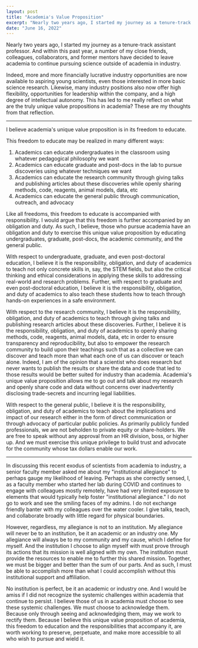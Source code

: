 ```yaml
---
layout: post
title: "Academia's Value Proposition"
excerpt: "Nearly two years ago, I started my journey as a tenure-track assistant professor. And within this past year, a number of my close friends, colleagues, collaborators, and former mentors have decided to leave academia to continue pursuing science outside of academia in industry. This has led to me really reflect on what are the truly unique value propositions academia? These are my thoughts from that reflection. "
date: "June 16, 2022"
---
```


Nearly two years ago, I started my journey as a tenure-track assistant professor. And within this past year, a number of my close friends, colleagues, collaborators, and former mentors have decided to leave academia to continue pursuing science outside of academia in industry. 

Indeed, more and more financially lucrative industry opportunities are now available to aspiring young scientists, even those interested in more basic science research. Likewise, many industry positions also now offer high flexibility, opportunities for leadership within the company, and a high degree of intellectual autonomy. This has led to me really reflect on what are the truly unique value propositions in academia? These are my thoughts from that reflection. 

---

I believe academia's unique value proposition is in its freedom to educate.

This freedom to educate may be realized in many different ways:
1. Academics can educate undergraduates in the classroom using whatever pedagogical philosophy we want
2. Academics can educate graduate and post-docs in the lab to pursue discoveries using whatever techniques we want
3. Academics can educate the research community through giving talks and publishing articles about these discoveries while openly sharing methods, code, reagents, animal models, data, etc 
4. Academics can educate the general public through communication, outreach, and advocacy  

Like all freedoms, this freedom to educate is accompanied with responsibility. I would argue that this freedom is further accompanied by an obligation and duty. As such, I believe, those who pursue academia have an obligation and duty to exercise this unique value proposition by educating undergraduates, graduate, post-docs, the academic community, and the general public. 

With respect to undergraduate, graduate, and even post-doctoral education, I believe it is the responsibility, obligation, and duty of academics to teach not only concrete skills in, say, the STEM fields, but also the critical thinking and ethical considerations in applying these skills to addressing real-world and research problems. Further, with respect to graduate and even post-doctoral education, I believe it is the responsibility, obligation, and duty of academics to also teach these students how to teach through hands-on experiences in a safe environment. 

With respect to the research community, I believe it is the responsibility, obligation, and duty of academics to teach through giving talks and publishing research articles about these discoveries. Further, I believe it is the responsibility, obligation, and duty of academics to openly sharing methods, code, reagents, animal models, data, etc in order to ensure transparency and reproducibility, but also to empower the research community to build upon their teachings such that as a collective we can discover and teach more than what each one of us can discover or teach alone. Indeed, I am of the opinion that a scientist who does research but never wants to publish the results or share the data and code that led to those results would be better suited for industry than academia. Academia's unique value proposition allows me to go out and talk about my research and openly share code and data without concerns over inadvertently disclosing trade-secrets and incurring legal liabilities. 

With respect to the general public, I believe it is the responsibility, obligation, and duty of academics to teach about the implications and impact of our research either in the form of direct communication or through advocacy of particular public policies. As primarily publicly funded professionals, we are not beholden to private equity or share-holders. We are free to speak without any approval from an HR division, boss, or higher up. And we must exercise this unique privilege to build trust and advocate for the community whose tax dollars enable our work. 

---

In discussing this recent exodus of scientists from academia to industry, a senior faculty member asked me about my "institutional allegiance" to perhaps gauge my likelihood of leaving. Perhaps as she correctly sensed, I, as a faculty member who started her lab during COVID and continues to engage with colleagues mostly remotely, have had very limited exposure to elements that would typically help foster "institutional allegiance." I do not go to work and see the smiling faces of my admins. I do not exchange friendly banter with my colleagues over the water cooler. I give talks, teach, and collaborate broadly with little regard for physical boundaries. 

However, regardless, my allegiance is not to an institution. My allegiance will never be to an institution, be it an academic or an industry one. My allegiance will always be to my community and my cause, which I define for myself. And the institution I choose to align myself with must prove through its actions that its mission is well aligned with my own. The institution must provide the resources to enable me to further this shared mission. Together, we must be bigger and better than the sum of our parts. And as such, I must be able to accomplish more than what I could accomplish without this institutional support and affiliation.  

No institution is perfect, be it an academic or industry one. And I would be amiss if I did not recognize the systemic challenges within academia that continue to persist. I believe those of us in academia must choose to see these systemic challenges. We must choose to acknowledge them. Because only through seeing and acknowledging them, may we work to rectify them. Because I believe this unique value proposition of academia, this freedom to education and the responsibilities that accompany it, are worth working to preserve, perpetuate, and make more accessible to all who wish to pursue and wield it. 
